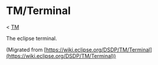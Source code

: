 

TM/Terminal
===========

< [TM](./TM "TM")

The eclipse terminal.


(Migrated from [https://wiki.eclipse.org/DSDP/TM/Terminal](https://wiki.eclipse.org/DSDP/TM/Terminal))